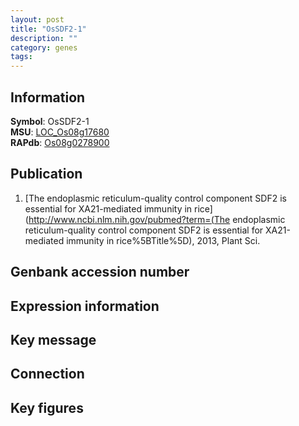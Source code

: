 ```yaml
---
layout: post
title: "OsSDF2-1"
description: ""
category: genes
tags: 
---
```


## Information
__Symbol__: OsSDF2-1  
__MSU__: [LOC_Os08g17680](http://rice.plantbiology.msu.edu/cgi-bin/ORF_infopage.cgi?orf=LOC_Os08g17680)  
__RAPdb__: [Os08g0278900](http://rapdb.dna.affrc.go.jp/viewer/gbrowse_details/irgsp1?name=Os08g0278900)  

## Publication
1. [The endoplasmic reticulum-quality control component SDF2 is essential for XA21-mediated immunity in rice](http://www.ncbi.nlm.nih.gov/pubmed?term=(The endoplasmic reticulum-quality control component SDF2 is essential for XA21-mediated immunity in rice%5BTitle%5D), 2013, Plant Sci.

## Genbank accession number

## Expression information

## Key message

## Connection

## Key figures


